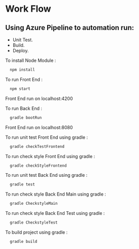 
# Work Flow
## Using Azure Pipeline to automation run:
+ Unit Test.
+ Build.
+ Deploy.

To install Node Module :
```bash
  npm install
```

To run Front End :
```bash
  npm start
```
Front End run on localhost:4200

To run Back End :
```bash
  gradle bootRun
```
Front End run on localhost:8080

To run unit test Front End using gradle :
```bash
  gradle checkTestFrontend
```

To run check style Front End using gradle :
```bash
  gradle checkStyleFrontend
```

To run unit test Back End using gradle :
```bash
  gradle test
```

To run check style Back End Main using gradle :
```bash
  gradle CheckstyleMain
```

To run check style Back End Test using gradle :
```bash
  gradle CheckstyleTest
```

To build project using gradle :
```bash
  gradle build
```
